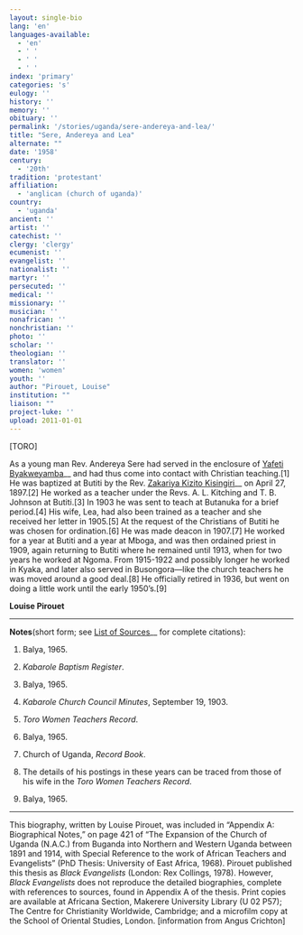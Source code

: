 ```yaml
---
layout: single-bio
lang: 'en'
languages-available:
  - 'en'
  - ' '
  - ' '
  - ' '
index: 'primary'
categories: 's'
eulogy: ''
history: ''
memory: ''
obituary: ''
permalink: '/stories/uganda/sere-andereya-and-lea/'
title: "Sere, Andereya and Lea"
alternate: ""
date: '1958'
century:
  - '20th'
tradition: 'protestant'
affiliation:
  - 'anglican (church of uganda)'
country:
  - 'uganda'
ancient: ''
artist: ''
catechist: ''
clergy: 'clergy'
ecumenist: ''
evangelist: ''
nationalist: ''
martyr: ''
persecuted: ''
medical: ''
missionary: ''
musician: ''
nonafrican: ''
nonchristian: ''
photo: ''
scholar: ''
theologian: ''
translator: ''
women: 'women'
youth: ''
author: "Pirouet, Louise"
institution: ""
liaison: ""
project-luke: ''
upload: 2011-01-01
---
```




[TORO]

As a young man Rev. Andereya Sere had served in the  enclosure of [Yafeti  Byakweyamba](byakweyamba_yafeti.html)__ and had thus come into contact with Christian  teaching.[1] He was baptized at Butiti by the Rev. [Zakariya Kizito Kisingiri](kizito_zakariya_kisingiri2.html)__ on April 27,  1897.[2] He worked as a teacher under the Revs. A. L. Kitching and T. B.  Johnson at Butiti.[3] In 1903 he was sent to teach at Butanuka for a brief  period.[4] His wife, Lea, had also been trained as a teacher and she received  her letter in 1905.[5] At the request of the Christians of Butiti he was chosen  for ordination.[6] He was made deacon in 1907.[7] He worked for a year at  Butiti and a year at Mboga, and was then ordained priest in 1909, again  returning to Butiti where he remained until 1913, when for two years he worked  at Ngoma. From 1915-1922 and possibly longer he worked in Kyaka, and later also  served in Busongora—like the church teachers he was moved around a good  deal.[8] He officially retired in 1936, but went on doing a little work until  the early 1950&rsquo;s.[9]

**Louise Pirouet**

---

**Notes**(short  form; see [List of  Sources](../pirouet-appendixa-sources/)__ for complete citations):
1. Balya, 1965.

2. *Kabarole  Baptism Register*.

3. Balya, 1965.

4. *Kabarole  Church Council Minutes*, September 19, 1903.

5. *Toro Women  Teachers Record*.

6. Balya, 1965.

7. Church of Uganda, *Record Book*.

8. The details of his postings in these years can  be traced from those of his wife in the *Toro  Women Teachers Record*.

9. Balya, 1965.

---

This biography, written by Louise Pirouet, was included in &ldquo;Appendix A: Biographical Notes,&rdquo;  on page 421 of &ldquo;The Expansion  of the Church of Uganda (N.A.C.) from Buganda into Northern and Western Uganda  between 1891 and 1914, with Special Reference to the work of African Teachers  and Evangelists&rdquo; (PhD Thesis: University of East Africa, 1968). Pirouet  published this thesis as *Black  Evangelists* (London: Rex Collings, 1978). However, *Black  Evangelists* does not reproduce the detailed biographies, complete with  references to sources, found in Appendix A of the thesis. Print copies are  available at Africana Section, Makerere University Library (U 02 P57); The Centre for Christianity  Worldwide, Cambridge; and a microfilm copy at the School of Oriental Studies,  London. [information from Angus Crichton]
